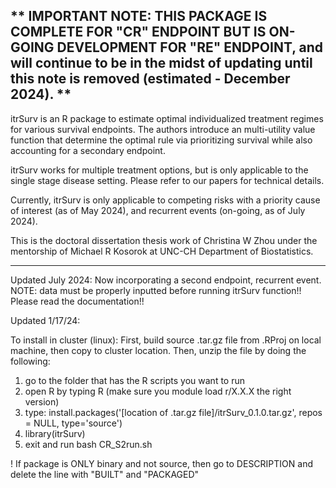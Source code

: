 ## ** IMPORTANT NOTE: THIS PACKAGE IS COMPLETE FOR "CR" ENDPOINT BUT IS ON-GOING DEVELOPMENT FOR "RE" ENDPOINT, and will continue to be in the midst of updating until this note is removed (estimated - December 2024). **

itrSurv is an R package to estimate optimal individualized treatment regimes for various survival endpoints. The authors introduce an multi-utility value function that determine the optimal rule via prioritizing survival while also accounting for a secondary endpoint.

itrSurv works for multiple treatment options, but is only applicable to the single stage disease setting. Please refer to our papers for technical details.

Currently, itrSurv is only applicable to competing risks with a priority cause of interest (as of May 2024), and recurrent events (on-going, as of July 2024).

This is the doctoral dissertation thesis work of Christina W Zhou under the mentorship of Michael R Kosorok at UNC-CH Department of Biostatistics.


---------------------------------------------------------------------------------------------------------------------------------------------------------------------------------------------------------------------------------------------------------------------

Updated July 2024:
Now incorporating a second endpoint, recurrent event. NOTE: data must be properly inputted before running itrSurv function!! Please read the documentation!!

Updated 1/17/24:

To install in cluster (linux):
First, build source .tar.gz file from .RProj on local machine, then copy to cluster location. Then, unzip the file by doing the following:
1) go to the folder that has the R scripts you want to run
2) open R by typing R (make sure you module load r/X.X.X the right version)
3) type: install.packages('[location of .tar.gz file]/itrSurv_0.1.0.tar.gz', repos = NULL, type='source')
4) library(itrSurv)
5) exit and run bash CR_S2run.sh

! If package is ONLY binary and not source, then go to DESCRIPTION and delete the line with "BUILT" and "PACKAGED"

